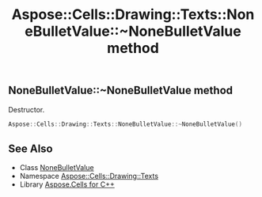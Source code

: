 ﻿---
title: Aspose::Cells::Drawing::Texts::NoneBulletValue::~NoneBulletValue method
linktitle: ~NoneBulletValue
second_title: Aspose.Cells for C++ API Reference
description: 'Aspose::Cells::Drawing::Texts::NoneBulletValue::~NoneBulletValue method. Destructor in C++.'
type: docs
weight: 200
url: /cpp/aspose.cells.drawing.texts/nonebulletvalue/~nonebulletvalue/
---
## NoneBulletValue::~NoneBulletValue method


Destructor.

```cpp
Aspose::Cells::Drawing::Texts::NoneBulletValue::~NoneBulletValue()
```

## See Also

* Class [NoneBulletValue](../)
* Namespace [Aspose::Cells::Drawing::Texts](../../)
* Library [Aspose.Cells for C++](../../../)
